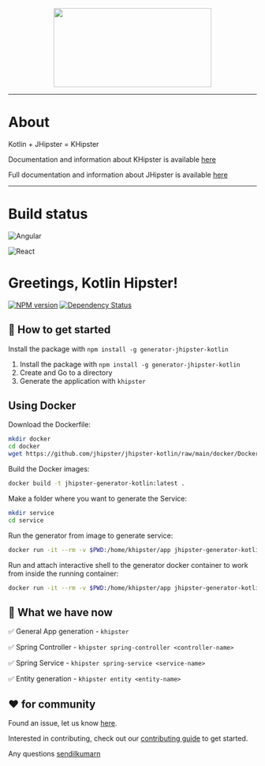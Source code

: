 <div align="center">
    <a href="https://khipster.dev">
        <img width="320" height="160" src="https://raw.githubusercontent.com/jhipster/jhipster-kotlin/main/logo-khipster.png">
    </a>
</div>

---

# About

Kotlin + JHipster = KHipster

Documentation and information about KHipster is available [here](https://www.khipster.dev/)

Full documentation and information about JHipster is available [here](https://www.jhipster.tech/)

---

# Build status

![Angular](https://github.com/jhipster/jhipster-kotlin/workflows/Angular/badge.svg)

![React](https://github.com/jhipster/jhipster-kotlin/workflows/React/badge.svg)

# Greetings, Kotlin Hipster!

[![NPM version][npm-image]][npm-url]
[![Dependency Status][daviddm-image]][daviddm-url]


## 🚀 How to get started

Install the package with `npm install -g generator-jhipster-kotlin`

1. Install the package with `npm install -g generator-jhipster-kotlin`
1. Create and Go to a directory 
1. Generate the application with `khipster`

## Using Docker

Download the Dockerfile:

```bash
mkdir docker
cd docker
wget https://github.com/jhipster/jhipster-kotlin/raw/main/docker/Dockerfile
```

Build the Docker images:

```bash
docker build -t jhipster-generator-kotlin:latest .
```

Make a folder where you want to generate the Service:

```bash
mkdir service
cd service
```

Run the generator from image to generate service:

```bash
docker run -it --rm -v $PWD:/home/khipster/app jhipster-generator-kotlin
```

Run and attach interactive shell to the generator docker container to work from inside the running container:

```bash
docker run -it --rm -v $PWD:/home/khipster/app jhipster-generator-kotlin /bin/bash
```

## 🚦 What we have now

✅ General App generation - `khipster`

✅ Spring Controller - `khipster spring-controller <controller-name>`

✅ Spring Service - `khipster spring-service <service-name>`

✅ Entity generation - `khipster entity <entity-name>`

## ❤️ for community

Found an issue, let us know [here](https://github.com/jhipster/jhipster-kotlin/issues).

Interested in contributing, check out our [contributing guide](https://github.com/jhipster/jhipster-kotlin/blob/main/CONTRIBUTING.md) to get started.

Any questions [sendilkumarn](https://twitter.com/sendilkumarn)

[khipster-image]: https://raw.githubusercontent.com/sendilkumarn/jhipster-kotlin-artwork/master/logo-khipster.png
[npm-image]: https://badge.fury.io/js/generator-jhipster-kotlin.svg
[npm-url]: https://npmjs.org/package/generator-jhipster-kotlin
[daviddm-image]: https://david-dm.org/jhipster/generator-jhipster-kotlin.svg?theme=shields.io
[daviddm-url]: https://david-dm.org/jhipster/generator-jhipster-kotlin
